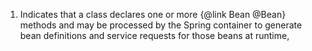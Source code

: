 1. Indicates that a class declares one or more {@link Bean @Bean} methods and may be processed by the Spring container to generate bean definitions and service requests for those beans at runtime,
